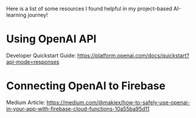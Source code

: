 Here is a list of some resources I found helpful in my project-based AI-learning journey! 

# Using OpenAI API
Developer Quickstart Guide: https://platform.openai.com/docs/quickstart?api-mode=responses


# Connecting OpenAI to Firebase
Medium Article: https://medium.com/@makiex/how-to-safely-use-openai-in-your-app-with-firebase-cloud-functions-10a55ba95d11